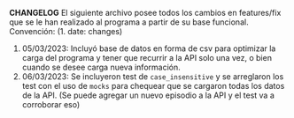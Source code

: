 **CHANGELOG**
El siguiente archivo posee todos los cambios en features/fix que se le han realizado al programa a partir de su base funcional.
Convención: (1. date: changes)

1. 05/03/2023: Incluyó base de datos en forma de csv para optimizar la carga del programa y tener que recurrir a la API solo una vez, o bien cuando se desee carga nueva información.
2. 06/03/2023: Se incluyeron test de `case_insensitive` y se arreglaron los test con el uso de `mocks` para chequear que se cargaron todas los datos de la API. (Se puede agregar un nuevo episodio a la API y el test va a corroborar eso)
